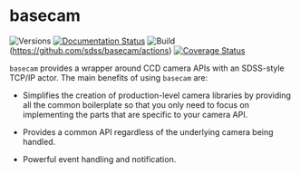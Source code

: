 basecam
=======

![Versions](https://img.shields.io/badge/python-3.8-blue)
[![Documentation Status](https://readthedocs.org/projects/sdss-basecam/badge/?version=latest)](https://sdss-basecam.readthedocs.io/en/latest/?badge=latest)
![Build](https://img.shields.io/github/workflow/status/sdss/basecam/Test)(https://github.com/sdss/basecam/actions)
[![Coverage Status](https://codecov.io/gh/sdss/basecam/branch/master/graph/badge.svg)](https://codecov.io/gh/sdss/basecam)

``basecam`` provides a wrapper around CCD camera APIs with an SDSS-style TCP/IP actor. The main benefits of using `basecam` are:

- Simplifies the creation of production-level camera libraries by providing all the common boilerplate so that you only need to focus on implementing the parts that are specific to your camera API.

- Provides a common API regardless of the underlying camera being handled.

- Powerful event handling and notification.
